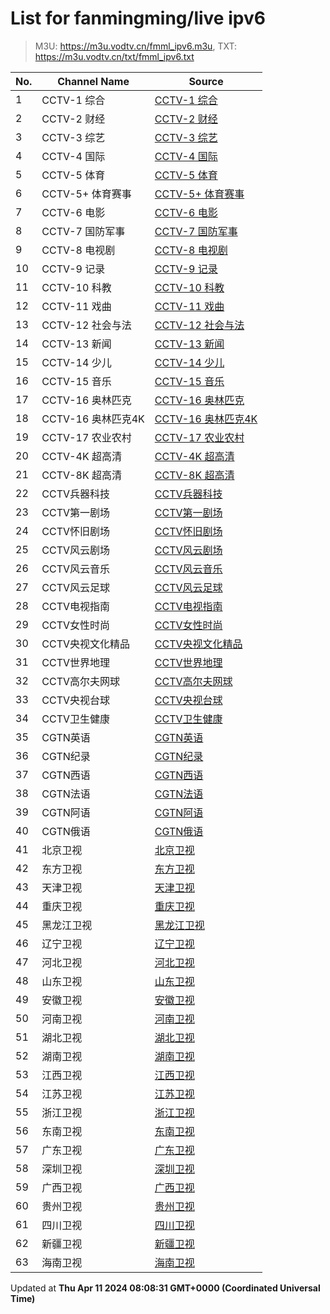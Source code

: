 # List for **fanmingming/live ipv6**

> M3U: <https://m3u.vodtv.cn/fmml_ipv6.m3u>, TXT: <https://m3u.vodtv.cn/txt/fmml_ipv6.txt>

| No.  | Channel Name | Source |
| --- | ------------ | --- |
| 1 | CCTV-1 综合 | [CCTV-1 综合](https://itv.lat/live?token=240411&id=cctv1) |
| 2 | CCTV-2 财经 | [CCTV-2 财经](https://itv.lat/live?token=240411&id=cctv2) |
| 3 | CCTV-3 综艺 | [CCTV-3 综艺](https://itv.lat/live?token=240411&id=cctv3) |
| 4 | CCTV-4 国际 | [CCTV-4 国际](https://itv.lat/live?token=240411&id=cctv4) |
| 5 | CCTV-5 体育 | [CCTV-5 体育](https://itv.lat/live?token=240411&id=cctv5) |
| 6 | CCTV-5+ 体育赛事 | [CCTV-5+ 体育赛事](https://itv.lat/live?token=240411&id=cctv5p) |
| 7 | CCTV-6 电影 | [CCTV-6 电影](https://itv.lat/live?token=240411&id=cctv6) |
| 8 | CCTV-7 国防军事 | [CCTV-7 国防军事](https://itv.lat/live?token=240411&id=cctv7) |
| 9 | CCTV-8 电视剧 | [CCTV-8 电视剧](https://itv.lat/live?token=240411&id=cctv8) |
| 10 | CCTV-9 记录 | [CCTV-9 记录](https://itv.lat/live?token=240411&id=cctv9) |
| 11 | CCTV-10 科教 | [CCTV-10 科教](https://itv.lat/live?token=240411&id=cctv10) |
| 12 | CCTV-11 戏曲 | [CCTV-11 戏曲](https://itv.lat/live?token=240411&id=cctv11) |
| 13 | CCTV-12 社会与法 | [CCTV-12 社会与法](https://itv.lat/live?token=240411&id=cctv12) |
| 14 | CCTV-13 新闻 | [CCTV-13 新闻](https://itv.lat/live?token=240411&id=cctv13) |
| 15 | CCTV-14 少儿 | [CCTV-14 少儿](https://itv.lat/live?token=240411&id=cctv14) |
| 16 | CCTV-15 音乐 | [CCTV-15 音乐](https://itv.lat/live?token=240411&id=cctv15) |
| 17 | CCTV-16 奥林匹克 | [CCTV-16 奥林匹克](https://itv.lat/live?token=240411&id=cctv16) |
| 18 | CCTV-16 奥林匹克4K | [CCTV-16 奥林匹克4K](https://itv.lat/live?token=240411&id=cctv16-4k) |
| 19 | CCTV-17 农业农村 | [CCTV-17 农业农村](https://itv.lat/live?token=240411&id=cctv17) |
| 20 | CCTV-4K 超高清 | [CCTV-4K 超高清](https://itv.lat/live?token=240411&id=cctv4k) |
| 21 | CCTV-8K 超高清 | [CCTV-8K 超高清](https://itv.lat/live?token=240411&id=cctv8k) |
| 22 | CCTV兵器科技 | [CCTV兵器科技](https://itv.lat/live?token=240411&id=bqkj) |
| 23 | CCTV第一剧场 | [CCTV第一剧场](https://itv.lat/live?token=240411&id=dyjc) |
| 24 | CCTV怀旧剧场 | [CCTV怀旧剧场](https://itv.lat/live?token=240411&id=hjjc) |
| 25 | CCTV风云剧场 | [CCTV风云剧场](https://itv.lat/live?token=240411&id=fyjc) |
| 26 | CCTV风云音乐 | [CCTV风云音乐](https://itv.lat/live?token=240411&id=fyyy) |
| 27 | CCTV风云足球 | [CCTV风云足球](https://itv.lat/live?token=240411&id=fyzq) |
| 28 | CCTV电视指南 | [CCTV电视指南](https://itv.lat/live?token=240411&id=dszn) |
| 29 | CCTV女性时尚 | [CCTV女性时尚](https://itv.lat/live?token=240411&id=nxss) |
| 30 | CCTV央视文化精品 | [CCTV央视文化精品](https://itv.lat/live?token=240411&id=whjp) |
| 31 | CCTV世界地理 | [CCTV世界地理](https://itv.lat/live?token=240411&id=sjdl) |
| 32 | CCTV高尔夫网球 | [CCTV高尔夫网球](https://itv.lat/live?token=240411&id=gefwq) |
| 33 | CCTV央视台球 | [CCTV央视台球](https://itv.lat/live?token=240411&id=ystq) |
| 34 | CCTV卫生健康 | [CCTV卫生健康](https://itv.lat/live?token=240411&id=wsjk) |
| 35 | CGTN英语 | [CGTN英语](https://itv.lat/live?token=240411&id=cgtn) |
| 36 | CGTN纪录 | [CGTN纪录](https://itv.lat/live?token=240411&id=cgtnjl) |
| 37 | CGTN西语 | [CGTN西语](https://itv.lat/live?token=240411&id=cgtne) |
| 38 | CGTN法语 | [CGTN法语](https://itv.lat/live?token=240411&id=cgtnf) |
| 39 | CGTN阿语 | [CGTN阿语](https://itv.lat/live?token=240411&id=cgtna) |
| 40 | CGTN俄语 | [CGTN俄语](https://itv.lat/live?token=240411&id=cgtnr) |
| 41 | 北京卫视 | [北京卫视](https://itv.lat/live?token=240411&id=bjws) |
| 42 | 东方卫视 | [东方卫视](https://itv.lat/live?token=240411&id=dfws) |
| 43 | 天津卫视 | [天津卫视](https://itv.lat/live?token=240411&id=tjws) |
| 44 | 重庆卫视 | [重庆卫视](https://itv.lat/live?token=240411&id=cqws) |
| 45 | 黑龙江卫视 | [黑龙江卫视](https://itv.lat/live?token=240411&id=hljws) |
| 46 | 辽宁卫视 | [辽宁卫视](https://itv.lat/live?token=240411&id=lnws) |
| 47 | 河北卫视 | [河北卫视](https://itv.lat/live?token=240411&id=hbws) |
| 48 | 山东卫视 | [山东卫视](https://itv.lat/live?token=240411&id=sdws) |
| 49 | 安徽卫视 | [安徽卫视](https://itv.lat/live?token=240411&id=ahws) |
| 50 | 河南卫视 | [河南卫视](https://itv.lat/live?token=240411&id=hnws) |
| 51 | 湖北卫视 | [湖北卫视](https://itv.lat/live?token=240411&id=hubws) |
| 52 | 湖南卫视 | [湖南卫视](https://itv.lat/live?token=240411&id=hunws) |
| 53 | 江西卫视 | [江西卫视](https://itv.lat/live?token=240411&id=jxws) |
| 54 | 江苏卫视 | [江苏卫视](https://itv.lat/live?token=240411&id=jsws) |
| 55 | 浙江卫视 | [浙江卫视](https://itv.lat/live?token=240411&id=zjws) |
| 56 | 东南卫视 | [东南卫视](https://itv.lat/live?token=240411&id=dnws) |
| 57 | 广东卫视 | [广东卫视](https://itv.lat/live?token=240411&id=gdws) |
| 58 | 深圳卫视 | [深圳卫视](https://itv.lat/live?token=240411&id=szws) |
| 59 | 广西卫视 | [广西卫视](https://itv.lat/live?token=240411&id=gxws) |
| 60 | 贵州卫视 | [贵州卫视](https://itv.lat/live?token=240411&id=gzws) |
| 61 | 四川卫视 | [四川卫视](https://itv.lat/live?token=240411&id=scws) |
| 62 | 新疆卫视 | [新疆卫视](https://itv.lat/live?token=240411&id=xjws) |
| 63 | 海南卫视 | [海南卫视](https://itv.lat/live?token=240411&id=hinws) |

Updated at **Thu Apr 11 2024 08:08:31 GMT+0000 (Coordinated Universal Time)**
